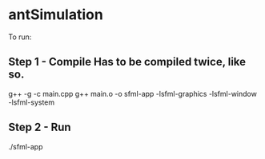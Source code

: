 # antSimulation

To run:

Step 1 - Compile
Has to be compiled twice, like so.
------------------------
g++ -g -c main.cpp
g++ main.o -o sfml-app -lsfml-graphics -lsfml-window -lsfml-system

Step 2 - Run
------------------------
./sfml-app
